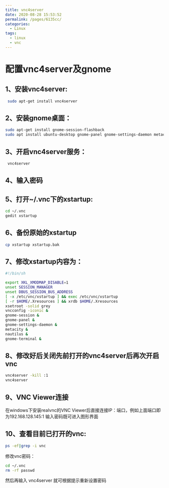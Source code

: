 ```yaml
---
title: vnc4server
date: 2020-08-28 15:53:52
permalink: /pages/6135cc/
categories: 
  - Linux
tags: 
  - linux
  - vnc
---
```

# 配置vnc4server及gnome


## 1、安装vnc4server:
```bash
 sudo apt-get install vnc4server
```
## 2、安装gnome桌面：
```bash
sudo apt-get install gnome-session-flashback
sudo apt install ubuntu-desktop gnome-panel gnome-settings-daemon metacity nautilus gnome-terminal -y
```
## 3、开启vnc4server服务：
```bash
 vnc4server
```
## 4、输入密码
## 5、打开~/.vnc下的xstartup:
```bash
cd ~/.vnc
gedit xstartup
```
## 6、备份原始的xstartup
```bash
cp xstartup xstartup.bak
```
## 7、修改xstartup内容为：
```bash
#!/bin/sh

export XKL_XMODMAP_DISABLE=1
unset SESSION_MANAGER
unset DBUS_SESSION_BUS_ADDRESS
[ -x /etc/vnc/xstartup ] && exec /etc/vnc/xstartup
[ -r $HOME/.Xresources ] && xrdb $HOME/.Xresources
xsetroot -solid grey
vncconfig -iconic &
gnome-session &
gnome-panel &
gnome-settings-daemon &
metacity &
nautilus &
gnome-terminal &
```
## 8、修改好后关闭先前打开的vnc4server后再次开启vnc
```bash
vnc4server -kill :1
vnc4server
```
## 9、VNC Viewer连接
在windows下安装realvnc的VNC Viewer后直接连接IP：端口，例如上面端口即为192.168.128.145:1 输入密码既可进入图形界面

## 10、查看目前已打开的vnc:
```bash
ps -ef|grep -i vnc
```
修改vnc密码：
```bash
cd ~/.vnc
rm -rf passwd
```
然后再输入 vnc4server 就可根据提示重新设置密码

